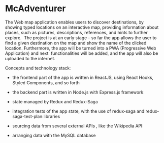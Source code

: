 # McAdventurer

The Web map application enables users to discover destinations, by showing typed locations on an interactive map,
providing information about places, such as pictures, descriptions, references, and hints to further explore. 
The project is at an early stage - so far the app allows the user to find a given destination on the map and show
the name of the clicked location. Furthermore, the app will be turned into a PWA (Progressive Web Application) and next 
functionalities will be added, and the app will also be uploaded to the internet.


Concepts and technology stack:

- the frontend part of the app is written in ReactJS, using React Hooks, Styled Components, and so forth

- the backend part is written in Node.js with Express.js framework

- state managed by Redux and Redux-Saga 

- integration tests of the app state, with the use of redux-saga and redux-saga-test-plan libraries

- sourcing data from several external APIs , like the Wikipedia API

- arranging data with the MySQL database
